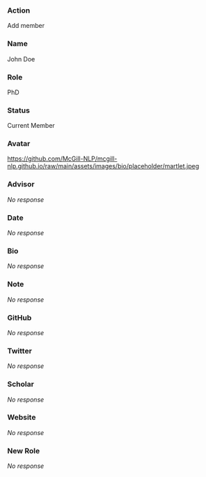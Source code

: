 ### Action

Add member

### Name

John Doe

### Role

PhD

### Status

Current Member

### Avatar

https://github.com/McGill-NLP/mcgill-nlp.github.io/raw/main/assets/images/bio/placeholder/martlet.jpeg

### Advisor

_No response_

### Date

_No response_

### Bio

_No response_

### Note

_No response_

### GitHub

_No response_

### Twitter

_No response_

### Scholar

_No response_

### Website

_No response_

### New Role

_No response_
